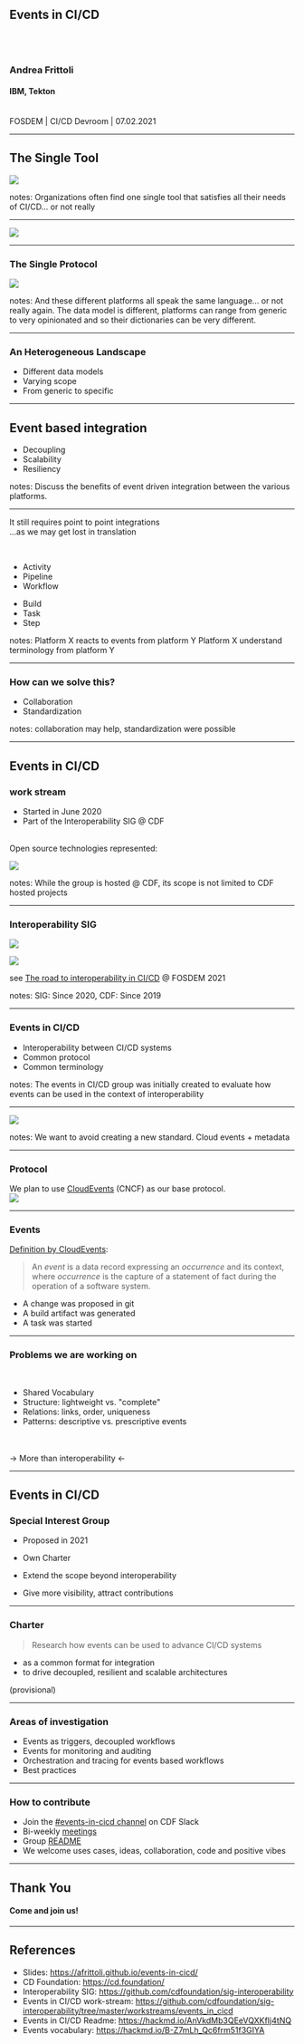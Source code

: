 ## Events in CI/CD
</br>
</br>

### Andrea Frittoli
#### IBM, Tekton

<br/>
FOSDEM | CI/CD Devroom | 07.02.2021

---

## The Single Tool

![](images/single_tool.svg) <!-- .element height="50%" width="50%" -->

notes: Organizations often find one single tool that satisfies all their needs of CI/CD... or not really

-----

<!-- .slide: data-transition="zoom-in fade-out" -->

![](images/single_platform.svg) <!-- .element height="80%" width="80%" -->

-----

<!-- .slide: data-transition="fade" -->
<!-- .slide: data-transition-speed="fast" -->

### The Single Protocol

![](images/single_protocol.svg) <!-- .element height="60%" width="60%" -->

notes: And these different platforms all speak the same language... or not really again. The data model is different, platforms can range from generic to very opinionated and so their dictionaries can be very different.

-----

### An Heterogeneous Landscape

* Different data models
* Varying scope
* From generic to specific

---

## Event based integration

* Decoupling
* Scalability
* Resiliency

notes: Discuss the benefits of event driven integration between the various platforms.

-----

It still requires point to point integrations
</br>
<span class="fragment fade-up">
...as we may get lost in translation

<br/>

<div id="left" class="fragment fade-up">

* Activity
* Pipeline
* Workflow

</div>

<div id="right" class="fragment fade-up">

* Build
* Task
* Step

</div>
</span>

notes: Platform X reacts to events from platform Y
Platform X understand terminology from platform Y

-----

### How can we solve this?

* Collaboration
* Standardization

notes: collaboration may help, standardization were possible

---

## Events in CI/CD
### work stream

* Started in June 2020
* Part of the Interoperability SIG @ CDF

<div class=fragment>
<br/>
Open source technologies represented:
<br/>

![](images/events_in_cicd_opensource.svg)<!-- .element height="30%" width="30%" 
-->

</div>

notes: While the group is hosted @ CDF, its scope is not limited to CDF hosted projects

-----

### Interoperability SIG

![](images/cdf_logo.svg) <!-- .element height="30%" width="30%" -->

![](images/cdf.svg)<!-- .element height="40%" width="40%" -->

see [The road to interoperability in CI/CD](https://fosdem.org/2021/schedule/event/the_road_to_interoperability_in_ci_cd/) @ FOSDEM 2021

notes: SIG: Since 2020, CDF: Since 2019

-----

### Events in CI/CD

* Interoperability between CI/CD systems
* Common protocol
* Common terminology

notes: The events in CI/CD group was initially created to evaluate how events can be used in the context of interoperability

-----

![](images/xkcd_standards.png)<!-- .element height="40%" width="80%" -->

notes: We want to avoid creating a new standard. Cloud events + metadata

-----

### Protocol

We plan to use [CloudEvents](https://cloudevents.io/) (CNCF) as our base protocol.
<br/>
![](images/cloudevents.svg)<!-- .element height="15%" width="15%" -->

-----

### Events

[Definition by CloudEvents](https://github.com/cloudevents/spec/blob/v1.0/spec.md#terminology):

> An *event* is a data record expressing an *occurrence* and its context, where *occurrence* is the capture of a statement of fact during the operation of a software system.

* A change was proposed in git
* A build artifact was generated
* A task was started

-----

### Problems we are working on

</br>

* Shared Vocabulary
* Structure: lightweight vs. "complete"
* Relations: links, order, uniqueness
* Patterns: descriptive vs. prescriptive events

<br/><br/>
<span class="fragment">
→ More than interoperability ←
</span>

---

## Events in CI/CD
### Special Interest Group

* Proposed in 2021
* Own Charter

* Extend the scope beyond interoperability
* Give more visibility, attract contributions

-----

### Charter

> Research how events can be used to advance CI/CD systems

* as a common format for integration
* to drive decoupled, resilient and scalable architectures

(provisional)

-----

### Areas of investigation

* Events as triggers, decoupled workflows
* Events for monitoring and auditing
* Orchestration and tracing for events based workflows
* Best practices

-----

### How to contribute

* Join the [#events-in-cicd channel](https://cdeliveryfdn.slack.com/archives/C0151BTKEJX) on CDF Slack
* Bi-weekly [meetings](https://github.com/cdfoundation/sig-interoperability/blob/master/workstreams/events_in_cicd/meetings.md)
* Group [README](https://hackmd.io/AnVkdMb3QEeVQXKfIj4tNQ)
* We welcome uses cases, ideas, collaboration, code and positive vibes

---

## Thank You

#### Come and join us!

-----

## References

* Slides: https://afrittoli.github.io/events-in-cicd/
* CD Foundation: https://cd.foundation/
* Interoperability SIG: https://github.com/cdfoundation/sig-interoperability
* Events in CI/CD work-stream: https://github.com/cdfoundation/sig-interoperability/tree/master/workstreams/events_in_cicd
* Events in CI/CD Readme: https://hackmd.io/AnVkdMb3QEeVQXKfIj4tNQ
* Events vocabulary: https://hackmd.io/B-Z7mLh_Qc6frm51f3GIYA